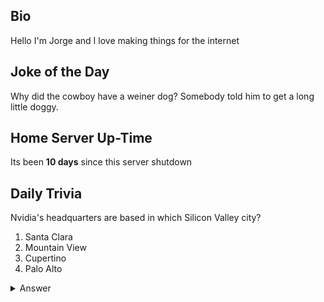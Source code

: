 ## Bio

Hello I'm Jorge and I love making things for the internet

## Joke of the Day

Why did the cowboy have a weiner dog? Somebody told him to get a long little doggy.

## Home Server Up-Time

Its been **10 days** since this server shutdown


## Daily Trivia

Nvidia&#039;s headquarters are based in which Silicon Valley city?
 1. Santa Clara
 2. Mountain View
 3. Cupertino
 4. Palo Alto

<details>
  <summary>Answer</summary>
  Santa Clara
</details>
